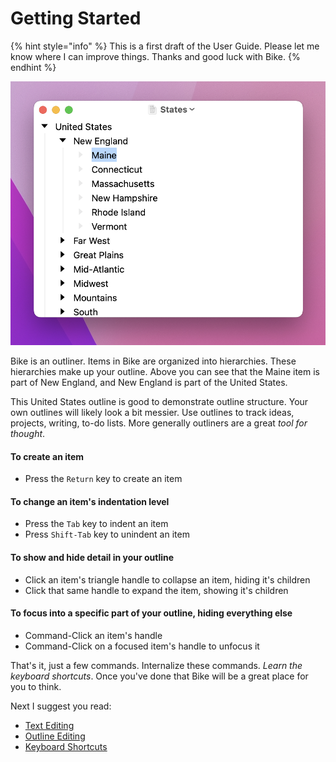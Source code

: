 # Getting Started

{% hint style="info" %}
This is a first draft of the User Guide. Please let me know where I can improve things. Thanks and good luck with Bike.
{% endhint %}

![This is Bike](.gitbook/assets/bike.png)

Bike is an outliner. Items in Bike are organized into hierarchies. These hierarchies make up your outline. Above you can see that the Maine item is part of New England, and New England is part of the United States.

This United States outline is good to demonstrate outline structure. Your own outlines will likely look a bit messier. Use outlines to track ideas, projects, writing, to-do lists. More generally outliners are a great _tool for thought_.

#### To create an item

* Press the `Return` key to create an item

#### To change an item's indentation level

* Press the `Tab` key to indent an item
* Press `Shift-Tab` key to unindent an item

#### To show and hide detail in your outline

* Click an item's triangle handle to collapse an item, hiding it's children
* Click that same handle to expand the item, showing it's children

#### To focus into a specific part of your outline, hiding everything else

* Command-Click an item's handle
* Command-Click on a focused item's handle to unfocus it

That's it, just a few commands. Internalize these commands. _Learn the keyboard shortcuts_. Once you've done that Bike will be a great place for you to think.

Next I suggest you read:

* [Text Editing](using-bike/text-editing.md)
* [Outline Editing](using-bike/outline-editing.md)
* [Keyboard Shortcuts](using-shortcuts.md)
